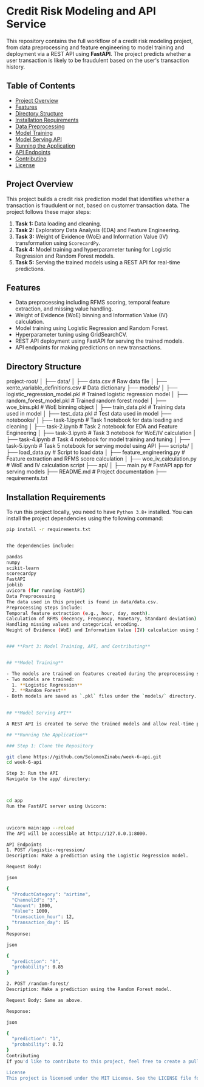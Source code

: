 # **Credit Risk Modeling and API Service**

This repository contains the full workflow of a credit risk modeling project, from data preprocessing and feature engineering to model training and deployment via a REST API using **FastAPI**. The project predicts whether a user transaction is likely to be fraudulent based on the user's transaction history.

## **Table of Contents**
- [Project Overview](#project-overview)
- [Features](#features)
- [Directory Structure](#directory-structure)
- [Installation Requirements](#installation-requirements)
- [Data Preprocessing](#data-preprocessing)
- [Model Training](#model-training)
- [Model Serving API](#model-serving-api)
- [Running the Application](#running-the-application)
- [API Endpoints](#api-endpoints)
- [Contributing](#contributing)
- [License](#license)

## **Project Overview**

This project builds a credit risk prediction model that identifies whether a transaction is fraudulent or not, based on customer transaction data. The project follows these major steps:

1. **Task 1:** Data loading and cleaning.
2. **Task 2:** Exploratory Data Analysis (EDA) and Feature Engineering.
3. **Task 3:** Weight of Evidence (WoE) and Information Value (IV) transformation using `ScorecardPy`.
4. **Task 4:** Model training and hyperparameter tuning for Logistic Regression and Random Forest models.
5. **Task 5:** Serving the trained models using a REST API for real-time predictions.

## **Features**
- Data preprocessing including RFMS scoring, temporal feature extraction, and missing value handling.
- Weight of Evidence (WoE) binning and Information Value (IV) calculation.
- Model training using Logistic Regression and Random Forest.
- Hyperparameter tuning using GridSearchCV.
- REST API deployment using FastAPI for serving the trained models.
- API endpoints for making predictions on new transactions.

## **Directory Structure**

project-root/ │ ├── data/ │ ├── data.csv # Raw data file │ ├── xente_variable_definitions.csv # Data dictionary ├── models/ │ ├── logistic_regression_model.pkl # Trained logistic regression model │ ├── random_forest_model.pkl # Trained random forest model │ ├── woe_bins.pkl # WoE binning object │ ├── train_data.pkl # Training data used in model │ ├── test_data.pkl # Test data used in model ├── notebooks/ │ ├── task-1.ipynb # Task 1 notebook for data loading and cleaning │ ├── task-2.ipynb # Task 2 notebook for EDA and Feature Engineering │ ├── task-3.ipynb # Task 3 notebook for WoE/IV calculation │ ├── task-4.ipynb # Task 4 notebook for model training and tuning │ ├── task-5.ipynb # Task 5 notebook for serving model using API ├── scripts/ │ ├── load_data.py # Script to load data │ ├── feature_engineering.py # Feature extraction and RFMS score calculation │ ├── woe_iv_calculation.py # WoE and IV calculation script ├── api/ │ ├── main.py # FastAPI app for serving models ├── README.md # Project documentation ├── requirements.txt 


## **Installation Requirements**

To run this project locally, you need to have `Python 3.8+` installed. You can install the project dependencies using the following command:

```bash
pip install -r requirements.txt


The dependencies include:

pandas
numpy
scikit-learn
scorecardpy
FastAPI
joblib
uvicorn (for running FastAPI)
Data Preprocessing
The data used in this project is found in data/data.csv.
Preprocessing steps include:
Temporal feature extraction (e.g., hour, day, month).
Calculation of RFMS (Recency, Frequency, Monetary, Standard deviation) score.
Handling missing values and categorical encoding.
Weight of Evidence (WoE) and Information Value (IV) calculation using ScorecardPy.


### **Part 3: Model Training, API, and Contributing**


## **Model Training**

- The models are trained on features created during the preprocessing stage.
- Two models are trained:
  1. **Logistic Regression**
  2. **Random Forest**
- Both models are saved as `.pkl` files under the `models/` directory.
  

## **Model Serving API**

A REST API is created to serve the trained models and allow real-time predictions based on new transactions. The API is built using **FastAPI**.

## **Running the Application**

### Step 1: Clone the Repository

git clone https://github.com/SolomonZinabu/week-6-api.git
cd week-6-api

Step 3: Run the API
Navigate to the app/ directory:



cd app
Run the FastAPI server using Uvicorn:



uvicorn main:app --reload
The API will be accessible at http://127.0.0.1:8000.

API Endpoints
1. POST /logistic-regression/
Description: Make a prediction using the Logistic Regression model.

Request Body:

json

{
  "ProductCategory": "airtime",
  "ChannelId": "3",
  "Amount": 1000,
  "Value": 1000,
  "transaction_hour": 12,
  "transaction_day": 15
}
Response:

json

{
  "prediction": "0", 
  "probability": 0.85
}

2. POST /random-forest/
Description: Make a prediction using the Random Forest model.

Request Body: Same as above.

Response:

json

{
  "prediction": "1", 
  "probability": 0.72
}
Contributing
If you'd like to contribute to this project, feel free to create a pull request or submit an issue.

License
This project is licensed under the MIT License. See the LICENSE file for details.

